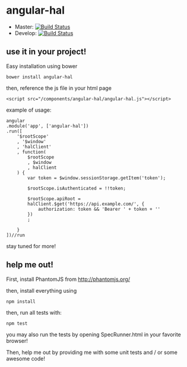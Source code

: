 # angular-hal

* Master: [![Build Status](https://travis-ci.org/elmerbulthuis/angular-hal.png?branch=master)](https://travis-ci.org/elmerbulthuis/angular-hal)
* Develop: [![Build Status](https://travis-ci.org/elmerbulthuis/angular-hal.png?branch=develop)](https://travis-ci.org/elmerbulthuis/angular-hal)


## use it in your project!

Easy installation using bower
	
	bower install angular-hal


then, reference the js file in your html page

	<script src="/components/angular-hal/angular-hal.js"></script>


example of usage:
	
	angular
	.module('app', ['angular-hal'])
	.run([
		'$rootScope'
		, '$window'
		, 'halClient'
		, function(
			$rootScope
			, $window
			, halClient
		) {
			var token = $window.sessionStorage.getItem('token');

			$rootScope.isAuthenticated = !!token;

			$rootScope.apiRoot =
			halClient.$get('https://api.example.com/', {
				authorization: token && 'Bearer ' + token + ''
			})
			;
			
		}
	])//run


stay tuned for more!


## help me out!

First, install PhantomJS from http://phantomjs.org/

then, install everything using

	npm install
	

then, run all tests with:
	
	npm test
	

you may also run the tests by opening SpecRunner.html in your favorite browser!

Then, help me out by providing me with some unit tests and / or some awesome code!




